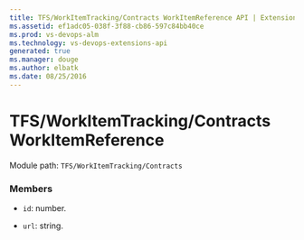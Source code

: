 ```yaml
---
title: TFS/WorkItemTracking/Contracts WorkItemReference API | Extensions for Visual Studio Team Services
ms.assetid: ef1adc05-038f-3f88-cb86-597c84bb40ce
ms.prod: vs-devops-alm
ms.technology: vs-devops-extensions-api
generated: true
ms.manager: douge
ms.author: elbatk
ms.date: 08/25/2016
---
```


# TFS/WorkItemTracking/Contracts WorkItemReference

Module path: `TFS/WorkItemTracking/Contracts`


### Members

* `id`: number. 

* `url`: string. 


